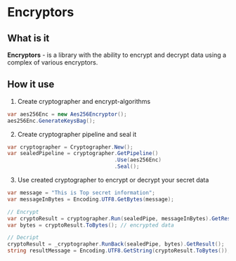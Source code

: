 # Encryptors
## What is it

**Encryptors** - is a library with the ability to encrypt and decrypt data using a complex of various encryptors.

## How it use

1. Create cryptographer and encrypt-algorithms

```C#
var aes256Enc = new Aes256Encryptor();
aes256Enc.GenerateKeysBag();
```

2. Create cryptographer pipeline and seal it

```C#
var cryptographer = Cryptographer.New();
var sealedPipeline = cryptographer.GetPipeline()
                                  .Use(aes256Enc)
                                  .Seal();
```

3. Use created cryptographer to encrypt or decrypt your secret data

```C#
var message = "This is Top secret information";
var messageInBytes = Encoding.UTF8.GetBytes(message);

// Encrypt
var cryptoResult = cryptographer.Run(sealedPipe, messageInBytes).GetResult();
var bytes = cryptoResult.ToBytes(); // encrypted data

// Decript
cryptoResult = _cryptographer.RunBack(sealedPipe, bytes).GetResult();
string resultMessage = Encoding.UTF8.GetString(cryptoResult.ToBytes());
```